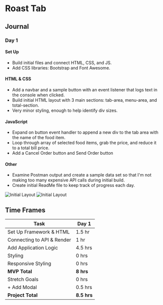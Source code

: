 # Roast Tab

## Journal

### Day 1

#### Set Up
- Build initial files and connect HTML, CSS, and JS.
- Add CSS libraries: Bootstrap and Font Awesome.

#### HTML & CSS
- Add a navbar and a sample button with an event listener that logs text in the console when clicked.
- Build initial HTML layout with 3 main sections: tab-area, menu-area, and total-section.
- Very minor styling, enough to help identify div sizes.

#### JavaScript
- Expand on button event handler to append a new div to the tab area with the name of the food item.
- Loop through array of selected food items, grab the price, and reduce it to a total bill price.
- Add a Cancel Order button and Send Order button

#### Other
- Examine Postman output and create a sample data set so that I'm not making too many expensive API calls during initial build.
- Create initial ReadMe file to keep track of progress each day.

![Initial Layout](https://i.imgur.com/eixEAK2.png)
![Initial Layout](https://media.giphy.com/media/xDddjFdHnXiMHm2eMD/giphy.gif)


## Time Frames
| Task                       | Day 1       |
| -------------------------- | ----------- |
| Set Up Framework & HTML    | 1.5 hr      |
| Connecting to API & Render | 1 hr        |
| Add Application Logic      | 4.5 hrs     |
| Styling                    | 0 hrs       |
| Responsive Styling         | 0 hrs       |
| **MVP Total**              | **8 hrs**   |
| Stretch Goals              | 0 hrs       |
| + Add Modal                | 0.5 hrs     |
| **Project Total**          | **8.5 hrs** |
